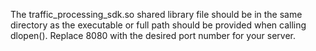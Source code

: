 The traffic_processing_sdk.so shared library file should be in the same directory as the executable or full path should be provided when calling dlopen().
Replace 8080 with the desired port number for your server.
